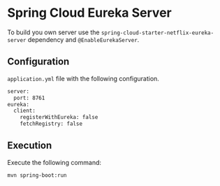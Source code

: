 # Spring Cloud Eureka Server

To build you own server use the ```spring-cloud-starter-netflix-eureka-server``` dependency and ```@EnableEurekaServer```.

## Configuration

```application.yml``` file with the following configuration.
```bash
server:
  port: 8761
eureka:
  client:
    registerWithEureka: false
    fetchRegistry: false
```

## Execution

Execute the following command:

```bash
mvn spring-boot:run
```